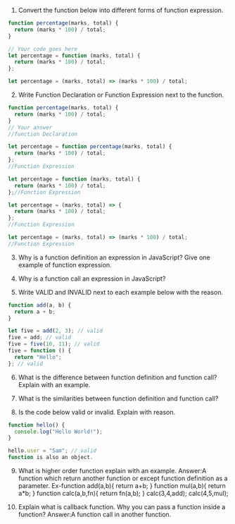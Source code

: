 1. Convert the function below into different forms of function expression.

```js
function percentage(marks, total) {
  return (marks * 100) / total;
}

// Your code goes here
let percentage = function (marks, total) {
  return (marks * 100) / total;
};

let percentage = (marks, total) => (marks * 100) / total;
```

2. Write Function Declaration or Function Expression next to the function.

```js
function percentage(marks, total) {
  return (marks * 100) / total;
}
// Your answer
//function Declaration
```

```js
let percentage = function percentage(marks, total) {
  return (marks * 100) / total;
};
//Function Expression
```

```js
let percentage = function (marks, total) {
  return (marks * 100) / total;
};//Function Expression
```

```js
let percentage = (marks, total) => {
  return (marks * 100) / total;
};
//Function Expression
```

```js
let percentage = (marks, total) => (marks * 100) / total;
//Function Expression
```

3. Why is a function definition an expression in JavaScript? Give one example of function expression.

4. Why is a function call an expression in JavaScript?

5. Write VALID and INVALID next to each example below with the reason.

```js
function add(a, b) {
  return a + b;
}

let five = add(2, 3); // valid
five = add; // valid
five = five(10, 11); // valid
five = function () {
  return "Hello";
}; // valid
```

6. What is the difference between function definition and function call? Explain with an example.

7. What is the similarities between function definition and function call?

8. Is the code below valid or invalid. Explain with reason.

```js
function hello() {
  console.log("Hello World!");
}

hello.user = "Sam"; // valid
function is also an object.
```

9. What is higher order function explain with an example.
Answer:A function which return another function or except function definition as a parameter.
Ex-function add(a,b){
  return a+b;
}
function mul(a,b){
  return a*b;
}
function calc(a,b,fn){
  return fn(a,b);
}
calc(3,4,add);
calc(4,5,mul);

10. Explain what is callback function. Why you can pass a function inside a function?
Answer:A function call in another function.
